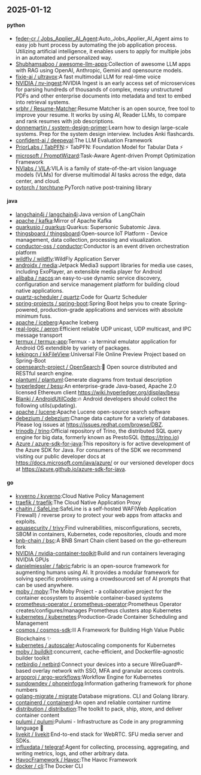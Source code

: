 ## 2025-01-12

#### python
* [feder-cr / Jobs_Applier_AI_Agent](https://github.com/feder-cr/Jobs_Applier_AI_Agent):Auto_Jobs_Applier_AI_Agent aims to easy job hunt process by automating the job application process. Utilizing artificial intelligence, it enables users to apply for multiple jobs in an automated and personalized way.
* [Shubhamsaboo / awesome-llm-apps](https://github.com/Shubhamsaboo/awesome-llm-apps):Collection of awesome LLM apps with RAG using OpenAI, Anthropic, Gemini and opensource models.
* [fixie-ai / ultravox](https://github.com/fixie-ai/ultravox):A fast multimodal LLM for real-time voice
* [NVIDIA / nv-ingest](https://github.com/NVIDIA/nv-ingest):NVIDIA Ingest is an early access set of microservices for parsing hundreds of thousands of complex, messy unstructured PDFs and other enterprise documents into metadata and text to embed into retrieval systems.
* [srbhr / Resume-Matcher](https://github.com/srbhr/Resume-Matcher):Resume Matcher is an open source, free tool to improve your resume. It works by using AI, Reader LLMs, to compare and rank resumes with job descriptions.
* [donnemartin / system-design-primer](https://github.com/donnemartin/system-design-primer):Learn how to design large-scale systems. Prep for the system design interview. Includes Anki flashcards.
* [confident-ai / deepeval](https://github.com/confident-ai/deepeval):The LLM Evaluation Framework
* [PriorLabs / TabPFN](https://github.com/PriorLabs/TabPFN):⚡ TabPFN: Foundation Model for Tabular Data ⚡
* [microsoft / PromptWizard](https://github.com/microsoft/PromptWizard):Task-Aware Agent-driven Prompt Optimization Framework
* [NVlabs / VILA](https://github.com/NVlabs/VILA):VILA is a family of state-of-the-art vision language models (VLMs) for diverse multimodal AI tasks across the edge, data center, and cloud.
* [pytorch / torchtune](https://github.com/pytorch/torchtune):PyTorch native post-training library

#### java
* [langchain4j / langchain4j](https://github.com/langchain4j/langchain4j):Java version of LangChain
* [apache / kafka](https://github.com/apache/kafka):Mirror of Apache Kafka
* [quarkusio / quarkus](https://github.com/quarkusio/quarkus):Quarkus: Supersonic Subatomic Java.
* [thingsboard / thingsboard](https://github.com/thingsboard/thingsboard):Open-source IoT Platform - Device management, data collection, processing and visualization.
* [conductor-oss / conductor](https://github.com/conductor-oss/conductor):Conductor is an event driven orchestration platform
* [wildfly / wildfly](https://github.com/wildfly/wildfly):WildFly Application Server
* [androidx / media](https://github.com/androidx/media):Jetpack Media3 support libraries for media use cases, including ExoPlayer, an extensible media player for Android
* [alibaba / nacos](https://github.com/alibaba/nacos):an easy-to-use dynamic service discovery, configuration and service management platform for building cloud native applications.
* [quartz-scheduler / quartz](https://github.com/quartz-scheduler/quartz):Code for Quartz Scheduler
* [spring-projects / spring-boot](https://github.com/spring-projects/spring-boot):Spring Boot helps you to create Spring-powered, production-grade applications and services with absolute minimum fuss.
* [apache / iceberg](https://github.com/apache/iceberg):Apache Iceberg
* [real-logic / aeron](https://github.com/real-logic/aeron):Efficient reliable UDP unicast, UDP multicast, and IPC message transport
* [termux / termux-app](https://github.com/termux/termux-app):Termux - a terminal emulator application for Android OS extendible by variety of packages.
* [kekingcn / kkFileView](https://github.com/kekingcn/kkFileView):Universal File Online Preview Project based on Spring-Boot
* [opensearch-project / OpenSearch](https://github.com/opensearch-project/OpenSearch):🔎 Open source distributed and RESTful search engine.
* [plantuml / plantuml](https://github.com/plantuml/plantuml):Generate diagrams from textual description
* [hyperledger / besu](https://github.com/hyperledger/besu):An enterprise-grade Java-based, Apache 2.0 licensed Ethereum client https://wiki.hyperledger.org/display/besu
* [Blankj / AndroidUtilCode](https://github.com/Blankj/AndroidUtilCode):🔥 Android developers should collect the following utils(updating).
* [apache / lucene](https://github.com/apache/lucene):Apache Lucene open-source search software
* [debezium / debezium](https://github.com/debezium/debezium):Change data capture for a variety of databases. Please log issues at https://issues.redhat.com/browse/DBZ.
* [trinodb / trino](https://github.com/trinodb/trino):Official repository of Trino, the distributed SQL query engine for big data, formerly known as PrestoSQL (https://trino.io)
* [Azure / azure-sdk-for-java](https://github.com/Azure/azure-sdk-for-java):This repository is for active development of the Azure SDK for Java. For consumers of the SDK we recommend visiting our public developer docs at https://docs.microsoft.com/java/azure/ or our versioned developer docs at https://azure.github.io/azure-sdk-for-java.

#### go
* [kyverno / kyverno](https://github.com/kyverno/kyverno):Cloud Native Policy Management
* [traefik / traefik](https://github.com/traefik/traefik):The Cloud Native Application Proxy
* [chaitin / SafeLine](https://github.com/chaitin/SafeLine):SafeLine is a self-hosted WAF(Web Application Firewall) / reverse proxy to protect your web apps from attacks and exploits.
* [aquasecurity / trivy](https://github.com/aquasecurity/trivy):Find vulnerabilities, misconfigurations, secrets, SBOM in containers, Kubernetes, code repositories, clouds and more
* [bnb-chain / bsc](https://github.com/bnb-chain/bsc):A BNB Smart Chain client based on the go-ethereum fork
* [NVIDIA / nvidia-container-toolkit](https://github.com/NVIDIA/nvidia-container-toolkit):Build and run containers leveraging NVIDIA GPUs
* [danielmiessler / fabric](https://github.com/danielmiessler/fabric):fabric is an open-source framework for augmenting humans using AI. It provides a modular framework for solving specific problems using a crowdsourced set of AI prompts that can be used anywhere.
* [moby / moby](https://github.com/moby/moby):The Moby Project - a collaborative project for the container ecosystem to assemble container-based systems
* [prometheus-operator / prometheus-operator](https://github.com/prometheus-operator/prometheus-operator):Prometheus Operator creates/configures/manages Prometheus clusters atop Kubernetes
* [kubernetes / kubernetes](https://github.com/kubernetes/kubernetes):Production-Grade Container Scheduling and Management
* [cosmos / cosmos-sdk](https://github.com/cosmos/cosmos-sdk):⛓️ A Framework for Building High Value Public Blockchains ✨
* [kubernetes / autoscaler](https://github.com/kubernetes/autoscaler):Autoscaling components for Kubernetes
* [moby / buildkit](https://github.com/moby/buildkit):concurrent, cache-efficient, and Dockerfile-agnostic builder toolkit
* [netbirdio / netbird](https://github.com/netbirdio/netbird):Connect your devices into a secure WireGuard®-based overlay network with SSO, MFA and granular access controls.
* [argoproj / argo-workflows](https://github.com/argoproj/argo-workflows):Workflow Engine for Kubernetes
* [sundowndev / phoneinfoga](https://github.com/sundowndev/phoneinfoga):Information gathering framework for phone numbers
* [golang-migrate / migrate](https://github.com/golang-migrate/migrate):Database migrations. CLI and Golang library.
* [containerd / containerd](https://github.com/containerd/containerd):An open and reliable container runtime
* [distribution / distribution](https://github.com/distribution/distribution):The toolkit to pack, ship, store, and deliver container content
* [pulumi / pulumi](https://github.com/pulumi/pulumi):Pulumi - Infrastructure as Code in any programming language 🚀
* [livekit / livekit](https://github.com/livekit/livekit):End-to-end stack for WebRTC. SFU media server and SDKs.
* [influxdata / telegraf](https://github.com/influxdata/telegraf):Agent for collecting, processing, aggregating, and writing metrics, logs, and other arbitrary data.
* [HavocFramework / Havoc](https://github.com/HavocFramework/Havoc):The Havoc Framework
* [docker / cli](https://github.com/docker/cli):The Docker CLI
